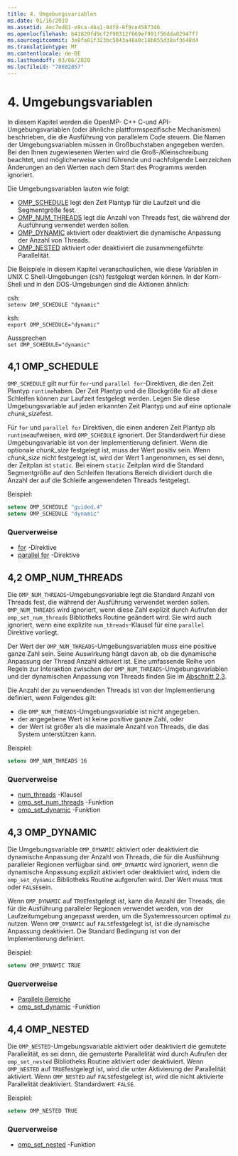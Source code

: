 ```yaml
---
title: 4. Umgebungsvariablen
ms.date: 01/16/2019
ms.assetid: 4ec7ed81-e9ca-46a1-84f8-8f9ce4587346
ms.openlocfilehash: b41829fd9cf2f90312f669ef991f56dda02947f7
ms.sourcegitcommit: 3e8fa01f323bc5043a48a0c18b855d38af3648d4
ms.translationtype: MT
ms.contentlocale: de-DE
ms.lasthandoff: 03/06/2020
ms.locfileid: "78882857"
---
```

# <a name="4-environment-variables"></a>4. Umgebungsvariablen

In diesem Kapitel werden die OpenMP- C++ C-und API-Umgebungsvariablen (oder ähnliche plattformspezifische Mechanismen) beschrieben, die die Ausführung von parallelem Code steuern.  Die Namen der Umgebungsvariablen müssen in Großbuchstaben angegeben werden. Bei den Ihnen zugewiesenen Werten wird die Groß-/Kleinschreibung beachtet, und möglicherweise sind führende und nachfolgende Leerzeichen  Änderungen an den Werten nach dem Start des Programms werden ignoriert.

Die Umgebungsvariablen lauten wie folgt:

- [OMP_SCHEDULE](#41-omp_schedule) legt den Zeit Plantyp für die Laufzeit und die Segmentgröße fest.
- [OMP_NUM_THREADS](#42-omp_num_threads) legt die Anzahl von Threads fest, die während der Ausführung verwendet werden sollen.
- [OMP_DYNAMIC](#43-omp_dynamic) aktiviert oder deaktiviert die dynamische Anpassung der Anzahl von Threads.
- [OMP_NESTED](#44-omp_nested) aktiviert oder deaktiviert die zusammengeführte Parallelität.

Die Beispiele in diesem Kapitel veranschaulichen, wie diese Variablen in UNIX C Shell-Umgebungen (csh) festgelegt werden können. In der Korn-Shell und in den DOS-Umgebungen sind die Aktionen ähnlich:

csh:  
`setenv OMP_SCHEDULE "dynamic"`

ksh:  
`export OMP_SCHEDULE="dynamic"`

Aussprechen  
`set OMP_SCHEDULE="dynamic"`

## <a name="41-omp_schedule"></a>4,1 OMP_SCHEDULE

`OMP_SCHEDULE` gilt nur für `for`-und `parallel for`-Direktiven, die den Zeit Plantyp `runtime`haben. Der Zeit Plantyp und die Blockgröße für all diese Schleifen können zur Laufzeit festgelegt werden. Legen Sie diese Umgebungsvariable auf jeden erkannten Zeit Plantyp und auf eine optionale *chunk_size*fest.

Für `for` und `parallel for` Direktiven, die einen anderen Zeit Plantyp als `runtime`aufweisen, wird `OMP_SCHEDULE` ignoriert. Der Standardwert für diese Umgebungsvariable ist von der Implementierung definiert. Wenn die optionale *chunk_size* festgelegt ist, muss der Wert positiv sein. Wenn *chunk_size* nicht festgelegt ist, wird der Wert 1 angenommen, es sei denn, der Zeitplan ist `static`. Bei einem `static` Zeitplan wird die Standard Segmentgröße auf den Schleifen Iterations Bereich dividiert durch die Anzahl der auf die Schleife angewendeten Threads festgelegt.

Beispiel:

```csh
setenv OMP_SCHEDULE "guided,4"
setenv OMP_SCHEDULE "dynamic"
```

### <a name="cross-references"></a>Querverweise

- [for](2-directives.md#241-for-construct) -Direktive
- [parallel for](2-directives.md#251-parallel-for-construct) -Direktive

## <a name="42-omp_num_threads"></a>4,2 OMP_NUM_THREADS

Die `OMP_NUM_THREADS`-Umgebungsvariable legt die Standard Anzahl von Threads fest, die während der Ausführung verwendet werden sollen. `OMP_NUM_THREADS` wird ignoriert, wenn diese Zahl explizit durch Aufrufen der `omp_set_num_threads` Bibliotheks Routine geändert wird. Sie wird auch ignoriert, wenn eine explizite `num_threads`-Klausel für eine `parallel` Direktive vorliegt.

Der Wert der `OMP_NUM_THREADS`-Umgebungsvariablen muss eine positive ganze Zahl sein. Seine Auswirkung hängt davon ab, ob die dynamische Anpassung der Thread Anzahl aktiviert ist. Eine umfassende Reihe von Regeln zur Interaktion zwischen der `OMP_NUM_THREADS`-Umgebungsvariablen und der dynamischen Anpassung von Threads finden Sie im [Abschnitt 2,3](2-directives.md#23-parallel-construct).

Die Anzahl der zu verwendenden Threads ist von der Implementierung definiert, wenn Folgendes gilt:

- die `OMP_NUM_THREADS`-Umgebungsvariable ist nicht angegeben.
- der angegebene Wert ist keine positive ganze Zahl, oder
- der Wert ist größer als die maximale Anzahl von Threads, die das System unterstützen kann.

Beispiel:

```csh
setenv OMP_NUM_THREADS 16
```

### <a name="cross-references"></a>Querverweise

- [num_threads](2-directives.md#23-parallel-construct) -Klausel
- [omp_set_num_threads](3-run-time-library-functions.md#311-omp_set_num_threads-function) -Funktion
- [omp_set_dynamic](3-run-time-library-functions.md#317-omp_set_dynamic-function) -Funktion

## <a name="43-omp_dynamic"></a>4,3 OMP_DYNAMIC

Die Umgebungsvariable `OMP_DYNAMIC` aktiviert oder deaktiviert die dynamische Anpassung der Anzahl von Threads, die für die Ausführung paralleler Regionen verfügbar sind. `OMP_DYNAMIC` wird ignoriert, wenn die dynamische Anpassung explizit aktiviert oder deaktiviert wird, indem die `omp_set_dynamic` Bibliotheks Routine aufgerufen wird. Der Wert muss `TRUE` oder `FALSE`sein.

Wenn `OMP_DYNAMIC` auf `TRUE`festgelegt ist, kann die Anzahl der Threads, die für die Ausführung paralleler Regionen verwendet werden, von der Laufzeitumgebung angepasst werden, um die Systemressourcen optimal zu nutzen.  Wenn `OMP_DYNAMIC` auf `FALSE`festgelegt ist, ist die dynamische Anpassung deaktiviert. Die Standard Bedingung ist von der Implementierung definiert.

Beispiel:

```csh
setenv OMP_DYNAMIC TRUE
```

### <a name="cross-references"></a>Querverweise

- [Parallele Bereiche](2-directives.md#23-parallel-construct)
- [omp_set_dynamic](3-run-time-library-functions.md#317-omp_set_dynamic-function) -Funktion

## <a name="44-omp_nested"></a>4,4 OMP_NESTED

Die `OMP_NESTED`-Umgebungsvariable aktiviert oder deaktiviert die gemutete Parallelität, es sei denn, die gemusterte Parallelität wird durch Aufrufen der `omp_set_nested` Bibliotheks Routine aktiviert oder deaktiviert. Wenn `OMP_NESTED` auf `TRUE`festgelegt ist, wird die unter Aktivierung der Parallelität aktiviert. Wenn `OMP_NESTED` auf `FALSE`festgelegt ist, wird die nicht aktivierte Parallelität deaktiviert. Standardwert: `FALSE`.

Beispiel:

```csh
setenv OMP_NESTED TRUE
```

### <a name="cross-reference"></a>Querverweise

- [omp_set_nested](3-run-time-library-functions.md#319-omp_set_nested-function) -Funktion
